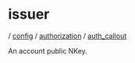 # issuer

/ [config](reference/server-config/index.md) / [authorization](reference/server-config/config/authorization/index.md) / [auth_callout](reference/server-config/config/authorization/auth_callout/index.md) 

An account public NKey.

